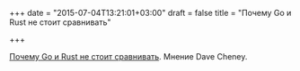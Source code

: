 +++
date = "2015-07-04T13:21:01+03:00"
draft = false
title = "Почему Go и Rust не стоит сравнивать"

+++

<p><a href="http://dave.cheney.net/2015/07/02/why-go-and-rust-are-not-competitors">Почему Go и Rust не стоит сравнивать</a>. Мнение&nbsp;Dave Cheney.</p>

